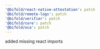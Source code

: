 ```yaml
---
'@bifold/react-native-attestation': patch
'@bifold/remote-logs': patch
'@bifold/verifier': patch
'@bifold/core': patch
'@bifold/oca': patch
---
```


added missing react imports
